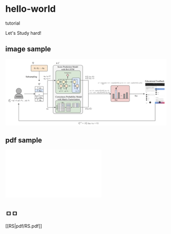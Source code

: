 # hello-world
tutorial

Let's Study hard!
## image sample
![](images/RS-fig.png)

## pdf sample
![RS paper](pdf/RS.pdf)

## ㅁㅁ
[[RS|pdf/RS.pdf]]

